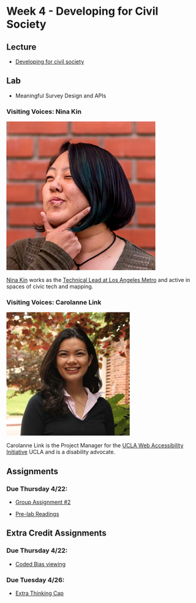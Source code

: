 # Week 4 - Developing for Civil Society

## Lecture
- [Developing for civil society](./Materials/AA191_S_W2_Lecture_4.pdf)


## Lab
- Meaningful Survey Design and APIs

### Visiting Voices: Nina Kin
![./Materials/media/ninakin.png](./Materials/media/ninakin.png)

[Nina Kin](http://www.ninakin.com/) works as the [Technical Lead at Los Angeles Metro](https://developer.metro.net/api/) and active in spaces of civic tech and mapping.

### Visiting Voices: Carolanne Link
![./Materials/media/carolannelink.jpg](./Materials/media/carolannelink.jpg)

Carolanne Link is the Project Manager for the [UCLA Web Accessibility Initiative](https://dcp.ucla.edu/uwai/) UCLA and is a  disability advocate.

## Assignments
### Due Thursday 4/22:
- [Group Assignment #2](../Week_3/Materials/../../Week_2/Materials/group_assigment_2.md)

- [Pre-lab Readings](./Materials/pre-lab.md)

## Extra Credit Assignments 
### Due Thursday 4/22:
- [Coded Bias viewing](https://github.com/albertkun/21S-ASIAAM-191A/discussions/91)
  
### Due Tuesday 4/26:
- [Extra Thinking Cap](https://github.com/albertkun/21S-ASIAAM-191A/discussions/122)